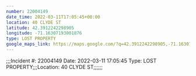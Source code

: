 ```yaml
---
number: 22004149
date_time: 2022-03-11T17:05:45+00:00
location: 40 CLYDE ST
latitude: 42.3912242298905
longitude: -71.16307193001876
type: LOST PROPERTY
google_maps_link: https://maps.google.com/?q=42.3912242298905,-71.16307193001876
---
```


;;;Incident #: 22004149  Date: 2022-03-11 17:05:45   Type: LOST PROPERTY;;;Location: 40 CLYDE ST;;;;;;
